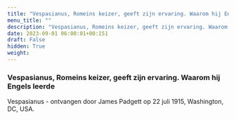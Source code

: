 ```yaml
---
title: "Vespasianus, Romeins keizer, geeft zijn ervaring. Waarom hij Engels leerde"
menu_title: ""
description: "Vespasianus, Romeins keizer, geeft zijn ervaring. Waarom hij Engels leerde"
date: 2023-09-01 06:00:01+00:151
draft: False
hidden: True
weight:
---
```

### Vespasianus, Romeins keizer, geeft zijn ervaring. Waarom hij Engels leerde

Vespasianus - ontvangen door James Padgett op 22 juli 1915, Washington, DC, USA.
